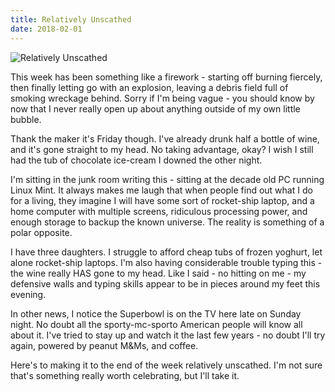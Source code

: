 ```yaml
---
title: Relatively Unscathed
date: 2018-02-01
---
```


![Relatively Unscathed](https://source.unsplash.com/hopX_jpVtRM/1600x900)

This week has been something like a firework - starting off burning fiercely, then finally letting go with an explosion, leaving a debris field full of smoking wreckage behind. Sorry if I'm being vague - you should know by now that I never really open up about anything outside of my own little bubble.

Thank the maker it's Friday though. I've already drunk half a bottle of wine, and it's gone straight to my head. No taking advantage, okay? I wish I still had the tub of chocolate ice-cream I downed the other night.

I'm sitting in the junk room writing this - sitting at the decade old PC running Linux Mint. It always makes me laugh that when people find out what I do for a living, they imagine I will have some sort of rocket-ship laptop, and a home computer with multiple screens, ridiculous processing power, and enough storage to backup the known universe. The reality is something of a polar opposite.

I have three daughters. I struggle to afford cheap tubs of frozen yoghurt, let alone rocket-ship laptops. I'm also having considerable trouble typing this - the wine really HAS gone to my head. Like I said - no hitting on me - my defensive walls and typing skills appear to be in pieces around my feet this evening.

In other news, I notice the Superbowl is on the TV here late on Sunday night. No doubt all the sporty-mc-sporto American people will know all about it. I've tried to stay up and watch it the last few years - no doubt I'll try again, powered by peanut M&Ms, and coffee.

Here's to making it to the end of the week relatively unscathed. I'm not sure that's something really worth celebrating, but I'll take it.